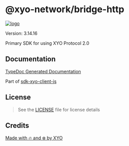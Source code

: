 # @xyo-network/bridge-http

[![logo][]](https://xyo.network)

Version: 3.14.16

Primary SDK for using XYO Protocol 2.0

## Documentation

[TypeDoc Generated Documentation](https://gitbook.xyo.network/xyo-data-lab/xyo-reference/package-documentation/xyo-network__bridge-http)

Part of [sdk-xyo-client-js](https://www.npmjs.com/package/@xyo-network/sdk-xyo-client-js)

## License

> See the [LICENSE](LICENSE) file for license details

## Credits

[Made with 🔥 and ❄️ by XYO](https://xyo.network)

[logo]: https://cdn.xy.company/img/brand/XYO_full_colored.png